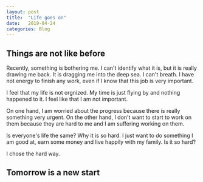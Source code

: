 ```yaml
---
layout: post
title:  "Life goes on"
date:   2019-04-24
categories: Blog
---
```


## Things are not like before

Recently, something is bothering me. I can't identify what it is, but it is really drawing me back. It is dragging me into the deep sea. I can't breath. I have not energy to finish any work, even if I know that this job is very important.

I feel that my life is not orgnized. My time is just flying by and nothing happened to it. I feel like that I am not important.

On one hand, I am worried about the progress because there is really something very urgent. On the other hand, I don't want to start to work on them because they are hard to me and I am suffering working on them.

Is everyone's life the same? Why it is so hard. I just want to do something I am good at, earn some money and live happily with my family. Is it so hard?

I chose the hard way.

## Tomorrow is a new start


